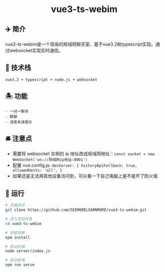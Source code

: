 <h1 align="center">vue3-ts-webim</h1>

## ✈️ 简介

<p>vue3-ts-webim是一个简易的局域网聊天室，基于vue3.2和typescript实现。通过websocket实现实时通信。</p>

## 🚣 技术栈

`vue3.2 + typescript + node.js + websocket`

## 🏝️ 功能

```
- 一对一聊天
- 群聊
- 消息未读提示
```

## 🛎️ 注意点

- 需要将 websocket 实例的 ip 地址改成局域网地址：`const socket = new WebSocket('ws://局域网ip地址:8001')`
- 配置 vue.config.js:
  `devServer: { historyApiFallback: true, allowedHosts: 'all', } `
- 如果还是无法用其他设备访问到，可以看一下自己电脑上是不是开了防火墙

## 👟 运行

```bash
# 克隆项目
git clone https://github.com/SEEMORELEARNMORE/vue3-ts-webim.git

# 进入项目目录
cd vue3-ts-webim

# 安装依赖
npm install

# 启动后端
node server/index.js

# 启动前端
npm run serve
```
